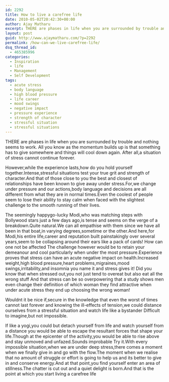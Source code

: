 ```yaml
---
id: 2292
title: How to live a carefree life
date: 2010-05-02T20:42:30+00:00
author: Ajay Matharu
excerpt: THERE are phases in life when you are surrounded by trouble and nothing seems to work.detach yourself from life and watch yourself from a distance you would be able to escape the resultant forces
layout: post
guid: http://www.ajaymatharu.com/?p=2292
permalink: /how-can-we-live-carefree-life/
dsq_thread_id:
  - 465385996
categories:
  - Inspiration
  - life
  - Management
  - Self Development
tags:
  - acute stress
  - body language
  - high blood pressure
  - life career
  - mood swings
  - negative impact
  - pressure experience
  - strength of character
  - stressful situation
  - stressful situations
---
```

THERE are phases in life when you are surrounded by trouble and nothing seems to work. All you know as the momentum builds up is that something has to give somewhere and things will cool down again. After all,a situation of stress cannot continue forever.

However,while the experience lasts,how do you hold yourself together.Intense,stressful situations test your true grit and strength of character.And that of those close to you the best and closest of relationships have been known to give away under stress.For,we change under pressure and our actions,body language and decisions are all different from what they are in normal times.Even the coolest of people seem to lose their ability to stay calm when faced with the slightest challenge to the smooth running of their lives.

The seemingly happygo-lucky Modi,who was matching steps with Bollywood stars just a few days ago,is tense and seems on the verge of a breakdown.Quite natural.We can all empathise with them since we have all been in that boat,in varying degrees,sometime or the other.And here,for Modi,his entire life,career and reputation built painstakingly over several years,seem to be collapsing around their ears like a pack of cards! How can one not be affected The challenge however would be to retain your demeanour and cool particularly when under the most pressure.Experience proves that stress can have an acute negative impact on health.Increased weight,high blood pressure,heart problems,migraines,mood swings,irritability,and insomnia you name it and stress gives it! Did you know that when stressed out,you not just tend to overeat but also eat all the wrong stuff And that stress can be so overpowering that a study shows men even change their definition of which woman they find attractive when under acute stress they end up choosing the wrong woman!

Wouldnt it be nice if,secure in the knowledge that even the worst of times cannot last forever and knowing the ill-effects of tension,we could distance ourselves from a stressful situation and watch life like a bystander Difficult to imagine,but not impossible.

If like a yogi,you could but detach yourself from life and watch yourself from a distance you would be able to escape the resultant forces that shape your life.Though at the epicenter of the activity,you would be able to rise above and stay unmoved and unfazed.Sounds improbable Try it.With every impossible situation,when we are under deep stress,there comes a moment when we finally give in and go with the flow.The moment when we realise that no amount of struggle or effort is going to help us and its better to give in and conserve energy.And at that point,you find yourself enter an area of stillness.The chatter is cut out and a quiet delight is born.And that is the point at which you start living a carefree life